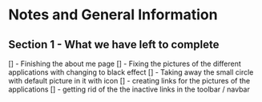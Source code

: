 # Notes and General Information

## Section 1 - What we have left to complete

[] - Finishing the about me page 
[] - Fixing the pictures of the different applications with changing to black effect 
[] - Taking away the small circle with default picture in it with icon
[] - creating links for the pictures of the applications 
[] - getting rid of the the inactive links in the toolbar / navbar 